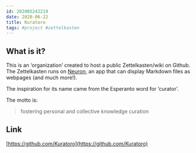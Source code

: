 ```yaml
---
id: 202005242219
date: 2020-06-22
title: Kuratoro
tags: #project #zettelkasten
---
```


## What is it?

This is an ‘organization’ created to host a public Zettelkasten/wiki on Github. The Zettelkasten runs on [Neuron](https://neuron.zettel.page/), an app that can display Markdown files as webpages (and much more!).

The inspiration for its name came from the Esperanto word for ‘curator’.

The motto is:
> fostering personal and collective knowledge curation

## Link

[https://github.com/Kuratoro](https://github.com/Kuratoro)


 


